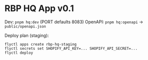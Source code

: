 <!-- BEGIN RBP GENERATED: rbp-hq-app-v0-1 -->
# RBP HQ App v0.1

Dev: `pnpm hq:dev` (PORT defaults 8083)
OpenAPI: `pnpm hq:openapi` -> `public/openapi.json`

Deploy plan (staging):
```
flyctl apps create rbp-hq-staging
flyctl secrets set SHOPIFY_API_KEY=... SHOPIFY_API_SECRET=...
flyctl deploy
```
<!-- END RBP GENERATED: rbp-hq-app-v0-1 -->
